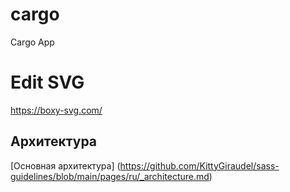 # cargo

Cargo App

# Edit SVG

https://boxy-svg.com/

## Архитектура

[Основная архитектура] (https://github.com/KittyGiraudel/sass-guidelines/blob/main/pages/ru/_architecture.md)
